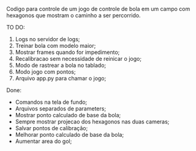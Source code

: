 Codigo para controle de um jogo de controle de bola em um campo com hexagonos que mostram o caminho a ser percorrido.


TO DO:
1. Logs no servidor de logs;
2. Treinar bola com modelo maior;
3. Mostrar frames quando for impedimento;
4. Recalibracao sem necessidade de reinicar o jogo; 
5. Modo de rastrear a bola no tablado;
6. Modo jogo com pontos;
7. Arquivo app.py para chamar o jogo;

Done:

* Comandos na tela de fundo;
* Arquivos separados de parameters;
* Mostrar ponto calculado de base da bola;
* Sempre mostrar projecao dos hexagonos nas duas cameras;
* Salvar pontos de calibração;
* Melhorar ponto calculado de base da bola;
* Aumentar area do gol;
